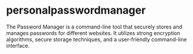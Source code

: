 # personalpasswordmanager
The Password Manager is a command-line tool that securely stores and manages passwords for different websites. It utilizes strong encryption algorithms, secure storage techniques, and a user-friendly command-line interface.
